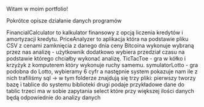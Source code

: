 Witam w moim portfolio!

Pokrótce opisze działanie danych programów

FinancialCalculator to kalkulator finansowy z opcją liczenia kredytów i amortyzacji kredytu.
PriceAnalyzer to aplikacja która na podstawie pliku CSV z cenami zamknięcia z danego dnia ceny Bitcoina wykonuje wybraną przez nas analizę - użytkownik dodatkowo wybiera przedział czasu na podstawie którego chciałby wykonać analizę.
TicTacToe - gra w kółko i krzyżyk z komputerem który wykonuje ruchy samemu.
symulatorLotto - gra podobna do Lotto, wybieramy 6 cyfr a następnie system pokazuje nam ile z nich trafiliśmy
sql -> w tym folderze znajdują się trzy pliki:
  pierwszy tworzy bazę i tablice do systemu biblioteki
  drugi podaje przykładowe dane do tablic
  trzeci ma w sobie zapytania select które przy większej ilości danych będą odpowiednie do analizy danych
